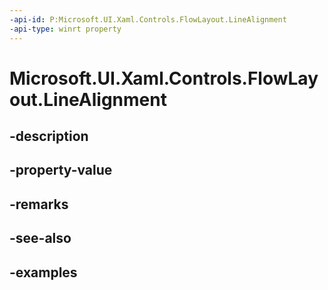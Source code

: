 ```yaml
---
-api-id: P:Microsoft.UI.Xaml.Controls.FlowLayout.LineAlignment
-api-type: winrt property
---
```


<!-- Property syntax.
public FlowLayoutLineAlignment LineAlignment { get;  set; }
-->

# Microsoft.UI.Xaml.Controls.FlowLayout.LineAlignment

## -description

## -property-value

## -remarks

## -see-also

## -examples

